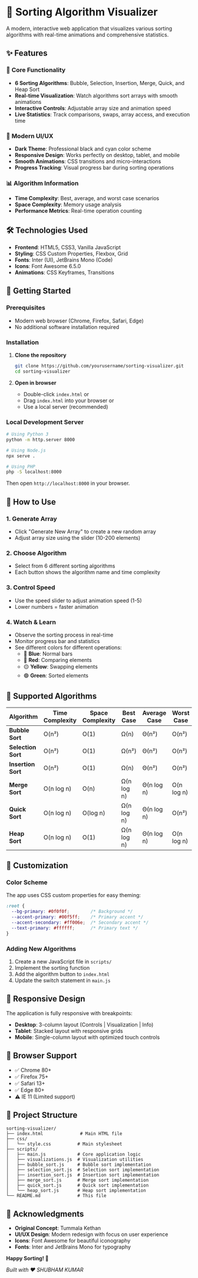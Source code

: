 # 🚀 Sorting Algorithm Visualizer

A modern, interactive web application that visualizes various sorting algorithms with real-time animations and comprehensive statistics.

## ✨ Features

### 🎯 **Core Functionality**
- **6 Sorting Algorithms**: Bubble, Selection, Insertion, Merge, Quick, and Heap Sort
- **Real-time Visualization**: Watch algorithms sort arrays with smooth animations
- **Interactive Controls**: Adjustable array size and animation speed
- **Live Statistics**: Track comparisons, swaps, array access, and execution time

### 🎨 **Modern UI/UX**
- **Dark Theme**: Professional black and cyan color scheme
- **Responsive Design**: Works perfectly on desktop, tablet, and mobile
- **Smooth Animations**: CSS transitions and micro-interactions
- **Progress Tracking**: Visual progress bar during sorting operations

### 📊 **Algorithm Information**
- **Time Complexity**: Best, average, and worst case scenarios
- **Space Complexity**: Memory usage analysis
- **Performance Metrics**: Real-time operation counting

## 🛠️ Technologies Used

- **Frontend**: HTML5, CSS3, Vanilla JavaScript
- **Styling**: CSS Custom Properties, Flexbox, Grid
- **Fonts**: Inter (UI), JetBrains Mono (Code)
- **Icons**: Font Awesome 6.5.0
- **Animations**: CSS Keyframes, Transitions

## 🚀 Getting Started

### Prerequisites
- Modern web browser (Chrome, Firefox, Safari, Edge)
- No additional software installation required

### Installation
1. **Clone the repository**
   ```bash
   git clone https://github.com/yourusername/sorting-visualizer.git
   cd sorting-visualizer
   ```

2. **Open in browser**
   - Double-click `index.html` or
   - Drag `index.html` into your browser or
   - Use a local server (recommended)

### Local Development Server
```bash
# Using Python 3
python -m http.server 8000

# Using Node.js
npx serve .

# Using PHP
php -S localhost:8000
```

Then open `http://localhost:8000` in your browser.

## 📖 How to Use

### 1. **Generate Array**
- Click "Generate New Array" to create a new random array
- Adjust array size using the slider (10-200 elements)

### 2. **Choose Algorithm**
- Select from 6 different sorting algorithms
- Each button shows the algorithm name and time complexity

### 3. **Control Speed**
- Use the speed slider to adjust animation speed (1-5)
- Lower numbers = faster animation

### 4. **Watch & Learn**
- Observe the sorting process in real-time
- Monitor progress bar and statistics
- See different colors for different operations:
  - 🔵 **Blue**: Normal bars
  - 🔴 **Red**: Comparing elements
  - 🟡 **Yellow**: Swapping elements
  - 🟢 **Green**: Sorted elements

## 🧮 Supported Algorithms

| Algorithm | Time Complexity | Space Complexity | Best Case | Average Case | Worst Case |
|-----------|----------------|------------------|-----------|--------------|------------|
| **Bubble Sort** | O(n²) | O(1) | Ω(n) | Θ(n²) | O(n²) |
| **Selection Sort** | O(n²) | O(1) | Ω(n²) | Θ(n²) | O(n²) |
| **Insertion Sort** | O(n²) | O(1) | Ω(n) | Θ(n²) | O(n²) |
| **Merge Sort** | O(n log n) | O(n) | Ω(n log n) | Θ(n log n) | O(n log n) |
| **Quick Sort** | O(n log n) | O(log n) | Ω(n log n) | Θ(n log n) | O(n²) |
| **Heap Sort** | O(n log n) | O(1) | Ω(n log n) | Θ(n log n) | O(n log n) |

## 🎨 Customization

### Color Scheme
The app uses CSS custom properties for easy theming:

```css
:root {
  --bg-primary: #0f0f0f;        /* Background */
  --accent-primary: #00f5ff;    /* Primary accent */
  --accent-secondary: #ff006e;  /* Secondary accent */
  --text-primary: #ffffff;      /* Primary text */
}
```

### Adding New Algorithms
1. Create a new JavaScript file in `scripts/`
2. Implement the sorting function
3. Add the algorithm button to `index.html`
4. Update the switch statement in `main.js`

## 📱 Responsive Design

The application is fully responsive with breakpoints:
- **Desktop**: 3-column layout (Controls | Visualization | Info)
- **Tablet**: Stacked layout with responsive grids
- **Mobile**: Single-column layout with optimized touch controls

## 🔧 Browser Support

- ✅ Chrome 80+
- ✅ Firefox 75+
- ✅ Safari 13+
- ✅ Edge 80+
- ⚠️ IE 11 (Limited support)

## 📁 Project Structure

```
sorting-visualizer/
├── index.html              # Main HTML file
├── css/
│   └── style.css          # Main stylesheet
├── scripts/
│   ├── main.js            # Core application logic
│   ├── visualizations.js  # Visualization utilities
│   ├── bubble_sort.js     # Bubble sort implementation
│   ├── selection_sort.js  # Selection sort implementation
│   ├── insertion_sort.js  # Insertion sort implementation
│   ├── merge_sort.js      # Merge sort implementation
│   ├── quick_sort.js      # Quick sort implementation
│   └── heap_sort.js       # Heap sort implementation
└── README.md              # This file
```

## 🙏 Acknowledgments

- **Original Concept**: Tummala Kethan
- **UI/UX Design**: Modern redesign with focus on user experience
- **Icons**: Font Awesome for beautiful iconography
- **Fonts**: Inter and JetBrains Mono for typography

**Happy Sorting! 🎉**

*Built with ❤️ SHUBHAM KUMAR*
